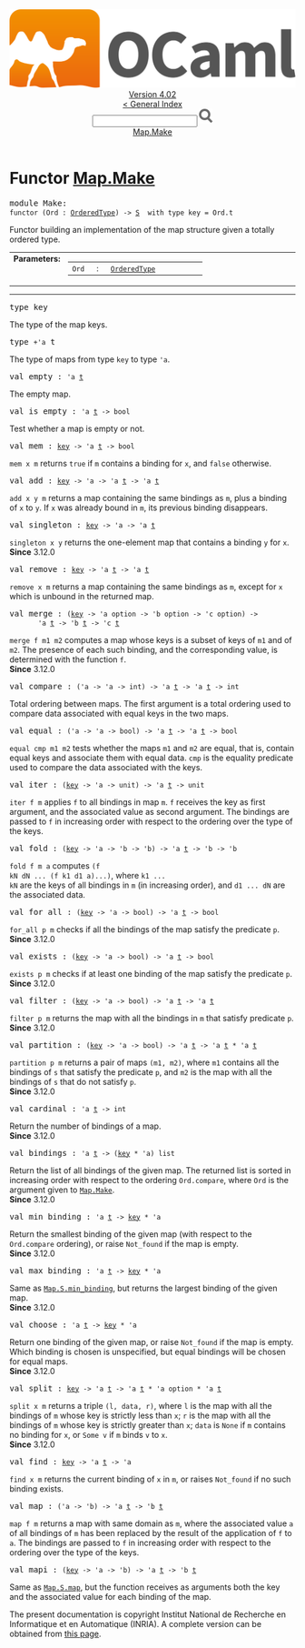 <!-- ((! set title API !)) ((! set documentation !)) ((! set api !)) ((! set nobreadcrumb !)) -->
<div class="api"><header><nav class="toc brand"><a class="brand" href="https://ocaml.org/"><img src="colour-logo-gray.svg" class="svg" alt="OCaml"></a></nav><nav class="toc"><div class="toc_version"><a href="/docs" id="version-select">Version 4.02</a></div><a href="index.html">&lt; General Index</a><div class="api_search"><input type="text" name="apisearch" id="api_search" oninput="mySearch(false);" onkeypress="this.oninput();" onclick="this.oninput();" onpaste="this.oninput();">
<img src="search_icon.svg" alt="Search" class="svg" onclick="mySearch(false)"></div>
<div id="search_results"></div><div class="toc_title"><a href="#top">Map.Make</a></div><ul></ul></nav></header>

<h1>Functor <a href="type_Map.Make.html">Map.Make</a></h1>

<pre><span class="keyword">module</span> Make: <div class="sig_block"><code class="code"><span class="keyword">functor</span> (</code><code class="code"><span class="constructor">Ord</span></code><code class="code"> : </code><code class="type"><a href="Map.OrderedType.html">OrderedType</a></code><code class="code">) <span class="keywordsign">-&gt;</span> </code><code class="type"><a href="Map.S.html">S</a></code><code class="type">  with type key = Ord.t</code></div></pre><div class="info module top">
Functor building an implementation of the map structure
   given a totally ordered type.<br>
</div>
<table border="0" cellpadding="3" width="100%">
<tbody><tr>
<td align="left" valign="top" width="1%%"><b>Parameters: </b></td>
<td>
<table class="paramstable">
<tbody><tr>
<td align="center" valign="top" width="15%">
<code>Ord</code></td>
<td align="center" valign="top">:</td>
<td><code class="type"><a href="Map.OrderedType.html">OrderedType</a></code>
</td></tr></tbody></table>
</td>
</tr>
</tbody></table>
<hr width="100%">

<pre><span id="TYPEkey"><span class="keyword">type</span> <code class="type"></code>key</span> </pre>
<div class="info ">
The type of the map keys.<br>
</div>


<pre><span id="TYPEt"><span class="keyword">type</span> <code class="type">+'a</code> t</span> </pre>
<div class="info ">
The type of maps from type <code class="code">key</code> to type <code class="code"><span class="keywordsign">'</span>a</code>.<br>
</div>


<pre><span id="VALempty"><span class="keyword">val</span> empty</span> : <code class="type">'a <a href="Map.S.html#TYPEt">t</a></code></pre><div class="info ">
The empty map.<br>
</div>

<pre><span id="VALis_empty"><span class="keyword">val</span> is_empty</span> : <code class="type">'a <a href="Map.S.html#TYPEt">t</a> -&gt; bool</code></pre><div class="info ">
Test whether a map is empty or not.<br>
</div>

<pre><span id="VALmem"><span class="keyword">val</span> mem</span> : <code class="type"><a href="Map.S.html#TYPEkey">key</a> -&gt; 'a <a href="Map.S.html#TYPEt">t</a> -&gt; bool</code></pre><div class="info ">
<code class="code">mem x m</code> returns <code class="code"><span class="keyword">true</span></code> if <code class="code">m</code> contains a binding for <code class="code">x</code>,
       and <code class="code"><span class="keyword">false</span></code> otherwise.<br>
</div>

<pre><span id="VALadd"><span class="keyword">val</span> add</span> : <code class="type"><a href="Map.S.html#TYPEkey">key</a> -&gt; 'a -&gt; 'a <a href="Map.S.html#TYPEt">t</a> -&gt; 'a <a href="Map.S.html#TYPEt">t</a></code></pre><div class="info ">
<code class="code">add x y m</code> returns a map containing the same bindings as
       <code class="code">m</code>, plus a binding of <code class="code">x</code> to <code class="code">y</code>. If <code class="code">x</code> was already bound
       in <code class="code">m</code>, its previous binding disappears.<br>
</div>

<pre><span id="VALsingleton"><span class="keyword">val</span> singleton</span> : <code class="type"><a href="Map.S.html#TYPEkey">key</a> -&gt; 'a -&gt; 'a <a href="Map.S.html#TYPEt">t</a></code></pre><div class="info ">
<code class="code">singleton x y</code> returns the one-element map that contains a binding <code class="code">y</code>
        for <code class="code">x</code>.<br>
<b>Since</b> 3.12.0<br>
</div>

<pre><span id="VALremove"><span class="keyword">val</span> remove</span> : <code class="type"><a href="Map.S.html#TYPEkey">key</a> -&gt; 'a <a href="Map.S.html#TYPEt">t</a> -&gt; 'a <a href="Map.S.html#TYPEt">t</a></code></pre><div class="info ">
<code class="code">remove x m</code> returns a map containing the same bindings as
       <code class="code">m</code>, except for <code class="code">x</code> which is unbound in the returned map.<br>
</div>

<pre><span id="VALmerge"><span class="keyword">val</span> merge</span> : <code class="type">(<a href="Map.S.html#TYPEkey">key</a> -&gt; 'a option -&gt; 'b option -&gt; 'c option) -&gt;<br>       'a <a href="Map.S.html#TYPEt">t</a> -&gt; 'b <a href="Map.S.html#TYPEt">t</a> -&gt; 'c <a href="Map.S.html#TYPEt">t</a></code></pre><div class="info ">
<code class="code">merge f m1 m2</code> computes a map whose keys is a subset of keys of <code class="code">m1</code>
        and of <code class="code">m2</code>. The presence of each such binding, and the corresponding
        value, is determined with the function <code class="code">f</code>.<br>
<b>Since</b> 3.12.0<br>
</div>

<pre><span id="VALcompare"><span class="keyword">val</span> compare</span> : <code class="type">('a -&gt; 'a -&gt; int) -&gt; 'a <a href="Map.S.html#TYPEt">t</a> -&gt; 'a <a href="Map.S.html#TYPEt">t</a> -&gt; int</code></pre><div class="info ">
Total ordering between maps.  The first argument is a total ordering
        used to compare data associated with equal keys in the two maps.<br>
</div>

<pre><span id="VALequal"><span class="keyword">val</span> equal</span> : <code class="type">('a -&gt; 'a -&gt; bool) -&gt; 'a <a href="Map.S.html#TYPEt">t</a> -&gt; 'a <a href="Map.S.html#TYPEt">t</a> -&gt; bool</code></pre><div class="info ">
<code class="code">equal cmp m1 m2</code> tests whether the maps <code class="code">m1</code> and <code class="code">m2</code> are
       equal, that is, contain equal keys and associate them with
       equal data.  <code class="code">cmp</code> is the equality predicate used to compare
       the data associated with the keys.<br>
</div>

<pre><span id="VALiter"><span class="keyword">val</span> iter</span> : <code class="type">(<a href="Map.S.html#TYPEkey">key</a> -&gt; 'a -&gt; unit) -&gt; 'a <a href="Map.S.html#TYPEt">t</a> -&gt; unit</code></pre><div class="info ">
<code class="code">iter f m</code> applies <code class="code">f</code> to all bindings in map <code class="code">m</code>.
       <code class="code">f</code> receives the key as first argument, and the associated value
       as second argument.  The bindings are passed to <code class="code">f</code> in increasing
       order with respect to the ordering over the type of the keys.<br>
</div>

<pre><span id="VALfold"><span class="keyword">val</span> fold</span> : <code class="type">(<a href="Map.S.html#TYPEkey">key</a> -&gt; 'a -&gt; 'b -&gt; 'b) -&gt; 'a <a href="Map.S.html#TYPEt">t</a> -&gt; 'b -&gt; 'b</code></pre><div class="info ">
<code class="code">fold f m a</code> computes <code class="code">(f kN dN ... (f k1 d1 a)...)</code>,
       where <code class="code">k1 ... kN</code> are the keys of all bindings in <code class="code">m</code>
       (in increasing order), and <code class="code">d1 ... dN</code> are the associated data.<br>
</div>

<pre><span id="VALfor_all"><span class="keyword">val</span> for_all</span> : <code class="type">(<a href="Map.S.html#TYPEkey">key</a> -&gt; 'a -&gt; bool) -&gt; 'a <a href="Map.S.html#TYPEt">t</a> -&gt; bool</code></pre><div class="info ">
<code class="code">for_all p m</code> checks if all the bindings of the map
        satisfy the predicate <code class="code">p</code>.<br>
<b>Since</b> 3.12.0<br>
</div>

<pre><span id="VALexists"><span class="keyword">val</span> exists</span> : <code class="type">(<a href="Map.S.html#TYPEkey">key</a> -&gt; 'a -&gt; bool) -&gt; 'a <a href="Map.S.html#TYPEt">t</a> -&gt; bool</code></pre><div class="info ">
<code class="code">exists p m</code> checks if at least one binding of the map
        satisfy the predicate <code class="code">p</code>.<br>
<b>Since</b> 3.12.0<br>
</div>

<pre><span id="VALfilter"><span class="keyword">val</span> filter</span> : <code class="type">(<a href="Map.S.html#TYPEkey">key</a> -&gt; 'a -&gt; bool) -&gt; 'a <a href="Map.S.html#TYPEt">t</a> -&gt; 'a <a href="Map.S.html#TYPEt">t</a></code></pre><div class="info ">
<code class="code">filter p m</code> returns the map with all the bindings in <code class="code">m</code>
        that satisfy predicate <code class="code">p</code>.<br>
<b>Since</b> 3.12.0<br>
</div>

<pre><span id="VALpartition"><span class="keyword">val</span> partition</span> : <code class="type">(<a href="Map.S.html#TYPEkey">key</a> -&gt; 'a -&gt; bool) -&gt; 'a <a href="Map.S.html#TYPEt">t</a> -&gt; 'a <a href="Map.S.html#TYPEt">t</a> * 'a <a href="Map.S.html#TYPEt">t</a></code></pre><div class="info ">
<code class="code">partition p m</code> returns a pair of maps <code class="code">(m1, m2)</code>, where
        <code class="code">m1</code> contains all the bindings of <code class="code">s</code> that satisfy the
        predicate <code class="code">p</code>, and <code class="code">m2</code> is the map with all the bindings of
        <code class="code">s</code> that do not satisfy <code class="code">p</code>.<br>
<b>Since</b> 3.12.0<br>
</div>

<pre><span id="VALcardinal"><span class="keyword">val</span> cardinal</span> : <code class="type">'a <a href="Map.S.html#TYPEt">t</a> -&gt; int</code></pre><div class="info ">
Return the number of bindings of a map.<br>
<b>Since</b> 3.12.0<br>
</div>

<pre><span id="VALbindings"><span class="keyword">val</span> bindings</span> : <code class="type">'a <a href="Map.S.html#TYPEt">t</a> -&gt; (<a href="Map.S.html#TYPEkey">key</a> * 'a) list</code></pre><div class="info ">
Return the list of all bindings of the given map.
       The returned list is sorted in increasing order with respect
       to the ordering <code class="code"><span class="constructor">Ord</span>.compare</code>, where <code class="code"><span class="constructor">Ord</span></code> is the argument
       given to <a href="Map.Make.html"><code class="code"><span class="constructor">Map</span>.<span class="constructor">Make</span></code></a>.<br>
<b>Since</b> 3.12.0<br>
</div>

<pre><span id="VALmin_binding"><span class="keyword">val</span> min_binding</span> : <code class="type">'a <a href="Map.S.html#TYPEt">t</a> -&gt; <a href="Map.S.html#TYPEkey">key</a> * 'a</code></pre><div class="info ">
Return the smallest binding of the given map
       (with respect to the <code class="code"><span class="constructor">Ord</span>.compare</code> ordering), or raise
       <code class="code"><span class="constructor">Not_found</span></code> if the map is empty.<br>
<b>Since</b> 3.12.0<br>
</div>

<pre><span id="VALmax_binding"><span class="keyword">val</span> max_binding</span> : <code class="type">'a <a href="Map.S.html#TYPEt">t</a> -&gt; <a href="Map.S.html#TYPEkey">key</a> * 'a</code></pre><div class="info ">
Same as <a href="Map.S.html#VALmin_binding"><code class="code"><span class="constructor">Map</span>.<span class="constructor">S</span>.min_binding</code></a>, but returns the largest binding
        of the given map.<br>
<b>Since</b> 3.12.0<br>
</div>

<pre><span id="VALchoose"><span class="keyword">val</span> choose</span> : <code class="type">'a <a href="Map.S.html#TYPEt">t</a> -&gt; <a href="Map.S.html#TYPEkey">key</a> * 'a</code></pre><div class="info ">
Return one binding of the given map, or raise <code class="code"><span class="constructor">Not_found</span></code> if
       the map is empty. Which binding is chosen is unspecified,
       but equal bindings will be chosen for equal maps.<br>
<b>Since</b> 3.12.0<br>
</div>

<pre><span id="VALsplit"><span class="keyword">val</span> split</span> : <code class="type"><a href="Map.S.html#TYPEkey">key</a> -&gt; 'a <a href="Map.S.html#TYPEt">t</a> -&gt; 'a <a href="Map.S.html#TYPEt">t</a> * 'a option * 'a <a href="Map.S.html#TYPEt">t</a></code></pre><div class="info ">
<code class="code">split x m</code> returns a triple <code class="code">(l, data, r)</code>, where
          <code class="code">l</code> is the map with all the bindings of <code class="code">m</code> whose key
        is strictly less than <code class="code">x</code>;
          <code class="code">r</code> is the map with all the bindings of <code class="code">m</code> whose key
        is strictly greater than <code class="code">x</code>;
          <code class="code">data</code> is <code class="code"><span class="constructor">None</span></code> if <code class="code">m</code> contains no binding for <code class="code">x</code>,
          or <code class="code"><span class="constructor">Some</span> v</code> if <code class="code">m</code> binds <code class="code">v</code> to <code class="code">x</code>.<br>
<b>Since</b> 3.12.0<br>
</div>

<pre><span id="VALfind"><span class="keyword">val</span> find</span> : <code class="type"><a href="Map.S.html#TYPEkey">key</a> -&gt; 'a <a href="Map.S.html#TYPEt">t</a> -&gt; 'a</code></pre><div class="info ">
<code class="code">find x m</code> returns the current binding of <code class="code">x</code> in <code class="code">m</code>,
       or raises <code class="code"><span class="constructor">Not_found</span></code> if no such binding exists.<br>
</div>

<pre><span id="VALmap"><span class="keyword">val</span> map</span> : <code class="type">('a -&gt; 'b) -&gt; 'a <a href="Map.S.html#TYPEt">t</a> -&gt; 'b <a href="Map.S.html#TYPEt">t</a></code></pre><div class="info ">
<code class="code">map f m</code> returns a map with same domain as <code class="code">m</code>, where the
       associated value <code class="code">a</code> of all bindings of <code class="code">m</code> has been
       replaced by the result of the application of <code class="code">f</code> to <code class="code">a</code>.
       The bindings are passed to <code class="code">f</code> in increasing order
       with respect to the ordering over the type of the keys.<br>
</div>

<pre><span id="VALmapi"><span class="keyword">val</span> mapi</span> : <code class="type">(<a href="Map.S.html#TYPEkey">key</a> -&gt; 'a -&gt; 'b) -&gt; 'a <a href="Map.S.html#TYPEt">t</a> -&gt; 'b <a href="Map.S.html#TYPEt">t</a></code></pre><div class="info ">
Same as <a href="Map.S.html#VALmap"><code class="code"><span class="constructor">Map</span>.<span class="constructor">S</span>.map</code></a>, but the function receives as arguments both the
       key and the associated value for each binding of the map.<br>
</div>
<div class="copyright">The present documentation is copyright Institut National de Recherche en Informatique et en Automatique (INRIA). A complete version can be obtained from <a href="http://caml.inria.fr/pub/docs/manual-ocaml/">this page</a>.</div></div>